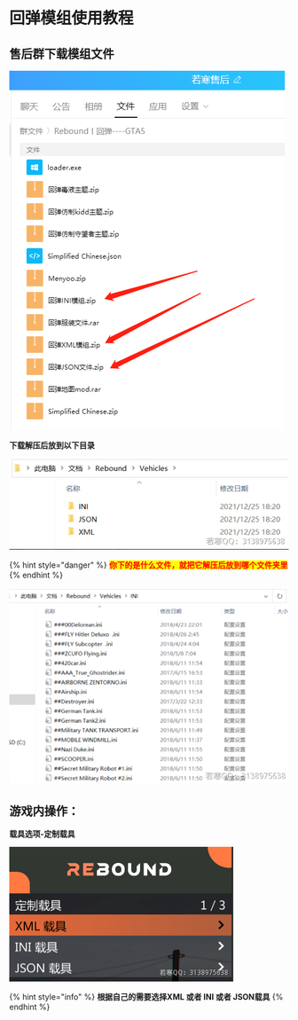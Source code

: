 # 回弹模组使用教程

## **售后群下载模组文件**

****![](<../../.gitbook/assets/image (21) (1) (1) (1) (1) (1).png>)****

**下载解压后放到以下目录**

****![](<../../.gitbook/assets/image (39) (1) (1) (1).png>)****

{% hint style="danger" %}
<mark style="color:red;">**你下的是什么文件，就把它解压后放到哪个文件夹里**</mark>
{% endhint %}

![](<../../.gitbook/assets/image (47) (1) (1).png>)

## **游戏内操作：**

**载具选项-定制载具**

****![](<../../.gitbook/assets/image (37) (1) (1) (1) (1).png>)****

{% hint style="info" %}
**根据自己的需要选择XML 或者 INI 或者 JSON载具**
{% endhint %}
